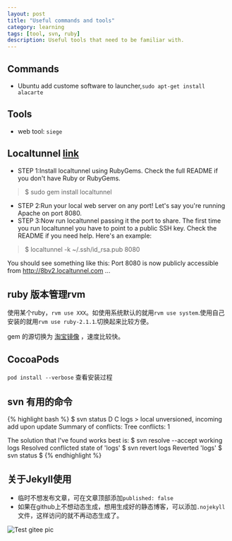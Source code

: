 ```yaml
---
layout: post
title: "Useful commands and tools"
category: learning
tags: [tool, svn, ruby]
description: Useful tools that need to be familiar with.
---
```


## Commands

* Ubuntu add custome software to launcher,`sudo apt-get install alacarte`

## Tools

* web tool: `siege`

## Localtunnel [link](http://progrium.com/localtunnel/)

* STEP 1:Install localtunnel using RubyGems. Check the full README if you don't have Ruby or RubyGems.

>$ sudo gem install localtunnel

* STEP 2:Run your local web server on any port! Let's say you're running Apache on port 8080.
* STEP 3:Now run localtunnel passing it the port to share. The first time you run localtunnel you have to point to a public SSH key. Check the README if you need help. Here's an example:

>$ localtunnel -k ~/.ssh/id_rsa.pub 8080

You should see something like this:
Port 8080 is now publicly accessible from http://8bv2.localtunnel.com ...

## ruby 版本管理rvm

使用某个ruby，`rvm use XXX`。如使用系统默认的就用`rvm use system`.使用自己安装的就用`rvm use ruby-2.1.1`.切换起来比较方便。

gem 的源切换为 [淘宝镜像](http://ruby.taobao.org/) ，速度比较快。 

## CocoaPods ##

`pod install --verbose` 查看安装过程

## svn 有用的命令

{% highlight bash %}
$ svn status
D     C logs
      >   local unversioned, incoming add upon update
Summary of conflicts:
  Tree conflicts: 1

The solution that I've found works best is:
$ svn resolve --accept working logs
Resolved conflicted state of 'logs'
$ svn revert logs
Reverted 'logs'
$ svn status
$
{% endhighlight %}

## 关于Jekyll使用

* 临时不想发布文章，可在文章顶部添加`published: false`
* 如果在github上不想动态生成，想用生成好的静态博客，可以添加`.nojekyll`文件，这样访问的就不再动态生成了。


![Test gitee pic](https://gitee.com/cloudniw1/BaiduPCS-Go/raw/master/assets/caution.png)
